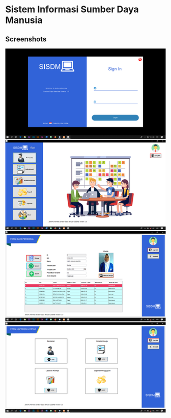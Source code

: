 # Sistem Informasi Sumber Daya Manusia

## Screenshots
 <img src="https://github.com/umarulkhak/si_sdm/blob/master/1.png"> <img src="https://github.com/umarulkhak/si_sdm/blob/master/11.png"> <img src="https://github.com/umarulkhak/si_sdm/blob/master/111.png"> <img src="https://github.com/umarulkhak/si_sdm/blob/master/1111.png">


